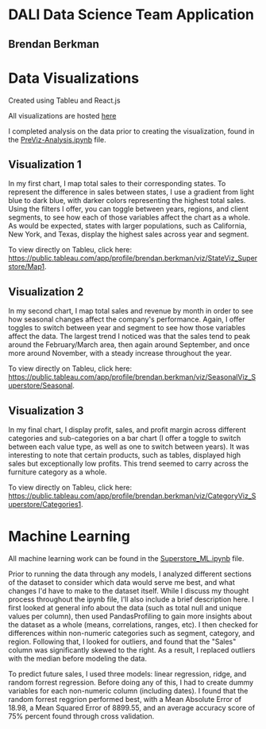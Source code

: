 # DALI Data Science Team Application
## Brendan Berkman

# Data Visualizations

Created using Tableu and React.js

All visualizations are hosted [here](https://6282040a21663a6257adb5f9--famous-faloodeh-881eb5.netlify.app/)

I completed analysis on the data prior to creating the visualization, found in the [PreViz-Analysis.ipynb](./PreViz-Analysis.ipynb) file.

## Visualization 1
In my first chart, I map total sales to their corresponding states. To represent the difference in sales between states, I use a gradient from light blue to dark blue, with darker colors representing the highest total sales. Using the filters I offer, you can toggle between years, regions, and client segments, to see how each of those variables affect the chart as a whole. As would be expected, states with larger populations, such as California, New York, and Texas, display the highest sales across year and segment. 

To view directly on Tableu, click here: https://public.tableau.com/app/profile/brendan.berkman/viz/StateViz_Superstore/Map1.


## Visualization 2
In my second chart, I map total sales and revenue by month in order to see how seasonal changes affect the company's performance. Again, I offer toggles to switch between year and segment to see how those variables affect the data. The largest trend I noticed was that the sales tend to peak around the February/March area, then again around September, and once more around November, with a steady increase throughout the year. 

To view directly on Tableu, click here: https://public.tableau.com/app/profile/brendan.berkman/viz/SeasonalViz_Superstore/Seasonal.


## Visualization 3
In my final chart, I display profit, sales, and profit margin across different categories and sub-categories on a bar chart (I offer a toggle to switch between each value type, as well as one to switch between years). It was interesting to note that certain products, such as tables, displayed high sales but exceptionally low profits. This trend seemed to carry across the furniture category as a whole. 

To view directly on Tableu, click here: https://public.tableau.com/app/profile/brendan.berkman/viz/CategoryViz_Superstore/Categories1.


# Machine Learning

All machine learning work can be found in the [Superstore_ML.ipynb](./Superstore_ML.ipynb) file. 

Prior to running the data through any models, I analyzed different sections of the dataset to consider which data would serve me best, and what changes I'd have to make to the dataset itself. While I discuss my thought process throughout the ipynb file, I'll also include a brief description here. I first looked at general info about the data (such as total null and unique values per column), then used PandasProfiling to gain more insights about the dataset as a whole (means, correlations, ranges, etc). I then checked for differences within non-numeric categories such as segment, category, and region. Following that, I looked for outliers, and found that the "Sales" column was significantly skewed to the right. As a result, I replaced outliers with the median before modeling the data. 

To predict future sales, I used three models: linear regression, ridge, and random forrest regression. Before doing any of this, I had to create dummy variables for each non-numeric column (including dates). I found that the random forrest reggrion performed best, with a Mean Absolute Error of 18.98, a Mean Squared Error of 8899.55, and an average accuracy score of 75% percent found through cross validation. 
